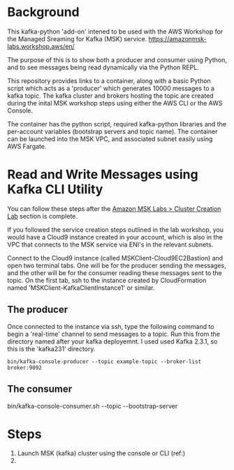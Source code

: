 # Background
This kafka-python 'add-on' intened to be used with the AWS Workshop for the Managed Sreaming for Kafka (MSK) service.
https://amazonmsk-labs.workshop.aws/en/

The purpose of this is to show both a producer and consumer using Python, and to see messages being read dynamically via the Python REPL.

This repository provides links to a container, along with a basic Python script which acts as a 'producer' which generates 10000 messages to a kafka topic. The kafka cluster and brokers hosting the topic are created during the inital MSK workshop steps using either the AWS CLI or the AWS Console.

The container has the python script, required kafka-python libraries and the per-account variables (bootstrap servers and topic name). The container can be launched into the MSK VPC, and associated subnet easily using AWS Fargate.

# Read and Write Messages using Kafka CLI Utility
You can follow these steps after the [Amazon MSK Labs > Cluster Creation Lab](https://amazonmsk-labs.workshop.aws/en/clustercreation/console.html#and-off-we-go) section is complete.

If you followed the service creation steps outlined in the lab workshop, you would have a Cloud9 instance created in your account, which is also in the VPC that connects to the MSK service via ENI's in the relevant subnets.

Connect to the Cloud9 instance (called MSKClient-Cloud9EC2Bastion) and open two terminal tabs. One will be for the producer sending the messages, and the other will be for the consumer reading these messages sent to the topic. On the first tab, ssh to the instance created by CloudFormation named 'MSKClient-KafkaClientInstance1' or similar.

## The producer
Once connected to the instance via ssh, type the following command to begin a 'real-time' channel to send messages to a topic.
Run this from the directory named after your kafka deployemnt. I used used Kafka 2.3.1, so this is the 'kafka231' directory.

```bin/kafka-console-producer --topic example-topic --broker-list broker:9092```

## The consumer
bin/kafka-console-consumer.sh --topic <Your Topic Name> --bootstrap-server <Your Bootstrap Server FQDN:90902>

# Steps
1) Launch MSK (kafka) cluster using the console or CLI (ref:)
2) 
